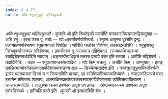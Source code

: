 ```yaml
---
index: 6.4.77
sutra: अचि श्नुधातुभ्रुवां य्वोरियङुवङौ

---
```

_अचि श्नुधातुभ्रुवां य्वोरियङुवङौ_ - कुमारी-औ इति स्थितेइको यणची॑ति यणपवादमियङमाशङ्कितुमाह — अचि श्नु । इस्च उश्च यू, तयोः — य्वोः=इवर्णोवर्णयोरित्यर्थः । श्नुश्च धातुस्च भ्रूश्चेति द्वन्द्वः । प्रत्ययग्रहणपरिभाषया श्नुप्रत्ययान्तं विवक्षितं ।य्वो॑रिति धातोरेव विशेषणं, ततस्तदन्तविधिः । श्नुभ्रुवोस्तु नित्यमुवर्णान्तत्वान्न तद्विशेषणम् । इवर्णान्तत्वं तु असंभवान्न तद्विशेषणम् ।संभवव्यभिचाराभ्यां स्याद्विशेषणमर्थव॑दिति न्यायात् ।अङ्गस्ये॑त्यधिकृतं ततश्च प्रत्यये परत इति लभ्यते । अचीति तद्विशेषणं । तदादिविधिः । तदाह — श्नुप्रत्ययान्तस्येत्यादिना । य्वोः किम्  चक्रतुः । अचीति किम्  । आप्नुयात् । इयङ् उवङित्यनयोरनेकाल्त्वात्सर्वादेशत्वमाशङ्क्य आह — ङिच्चेत्यन्तादेश इति । नचश्नुधातुभ्रुवामिवर्णोवर्णयोः॑ इत्येवं व्याख्यायतां ङित्त्वं च न क्रियतामिति वाच्यम्, एवं सतिक्षिपती॑त्यादावतिव्याप्तेः । नचाऽजादिप्रत्यये परत इत्यनेन तन्निरासः शङ्क्यः, अङ्गाक्षिप्तप्रत्ययपरकत्वस्याङ्गविशेषणताया एवोचितत्वादित्यलम् । आन्तरतम्यादिति । तालुस्थानकस्य इवर्णस्य तादृश एव इयङ् । ओष्ठस्थानकस्य उवर्णस्य तादृश एवोवङित्यर्थः । इतीयङि प्राप्ते इति ।कुमारी औ इत्यादा॑विति शेषः ।